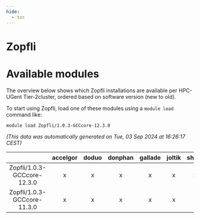 ```yaml
---
hide:
  - toc
---
```


Zopfli
======

# Available modules


The overview below shows which Zopfli installations are available per HPC-UGent Tier-2cluster, ordered based on software version (new to old).

To start using Zopfli, load one of these modules using a `module load` command like:

```shell
module load Zopfli/1.0.3-GCCcore-12.3.0
```

*(This data was automatically generated on Tue, 03 Sep 2024 at 16:26:17 CEST)*  

| |accelgor|doduo|donphan|gallade|joltik|shinx|skitty|
| :---: | :---: | :---: | :---: | :---: | :---: | :---: | :---: |
|Zopfli/1.0.3-GCCcore-12.3.0|x|x|x|x|x|x|x|
|Zopfli/1.0.3-GCCcore-11.3.0|x|x|x|x|x|-|x|
